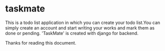 # taskmate
This is a todo list application in which you can create your todo list.You can simply create an account and start writing your works and mark them as done or pending. 'TaskMate' is created with django for backend.

Thanks for reading this document.

